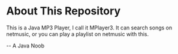 # About This Repository
This is a Java MP3 Player, I call it MPlayer3. It can search songs on netmusic, or you can play a playlist on netmusic with this.

-- A Java Noob